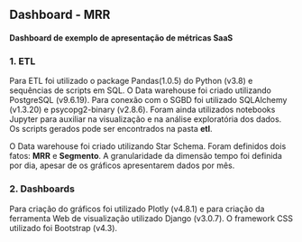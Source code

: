 <h2>Dashboard - MRR</h2>

<h4>Dashboard de exemplo de apresentação de métricas SaaS</h4>

<h3>1. ETL</h3>

<p>Para ETL foi utilizado o package Pandas(1.0.5) do Python (v3.8) e sequências de scripts em SQL. O Data warehouse foi criado utilizando PostgreSQL (v9.6.19). Para conexão com o SGBD foi utilizado SQLAlchemy (v1.3.20) e psycopg2-binary (v2.8.6). Foram ainda utilizados notebooks Jupyter para auxiliar na visualização e na análise exploratória dos dados. Os scripts gerados pode ser encontrados na pasta <strong>etl</strong>.</p>
<p>O Data warehouse foi criado utilizando Star Schema. Foram definidos dois fatos: <strong>MRR</strong> e <strong>Segmento</strong>.
A granularidade da dimensão tempo foi definida por dia, apesar de os gráficos apresentarem dados por mês.</p>

<h3>2. Dashboards</h3>

<p>Para criação do gráficos foi utilizado Plotly (v4.8.1) e para criação da ferramenta Web de visualização utilizado Django (v3.0.7). O framework CSS utilizado foi Bootstrap (v4.3).</p>